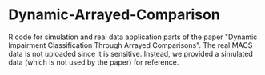 # Dynamic-Arrayed-Comparison
R code for simulation and real data application parts of the paper "Dynamic Impairment Classification Through Arrayed Comparisons". The real MACS data is not uploaded since it is sensitive. Instead, we provided a simulated data (which is not used by the paper) for reference.
